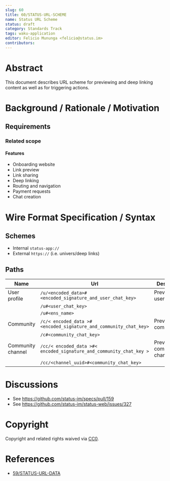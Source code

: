 ```yaml
---
slug: 60
title: 60/STATUS-URL-SCHEME
name: Status URL Scheme
status: draft
category: Standards Track
tags: waku-application
editor: Felicio Mununga <felicio@status.im>
contributors:
---
```


# Abstract

This document describes URL scheme for previewing and deep linking content as well as for triggering actions.

# Background / Rationale / Motivation

## Requirements

### Related scope

#### Features

- Onboarding website
- Link preview
- Link sharing
- Deep linking
- Routing and navigation
- Payment requests
- Chat creation

# Wire Format Specification / Syntax

## Schemes

- Internal `status-app://`
- External `https://` (i.e. univers/deep links)

## Paths

| Name | Url | Description |
| ----- | ---- | ---- |
| User profile | `/u/<encoded_data>#<encoded_signature_and_user_chat_key>` | Preview/Open user profile |
| | `/u#<user_chat_key>` | |
| | `/u#<ens_name>` | |
| Community | `/c/< encoded_data >#<encoded_signature_and_community_chat_key>` | Preview/Open community |
| | `/c#<community_chat_key>` | |
| Community channel | `/cc/< encoded_data >#< encoded_signature_and_community_chat_key >`| Preview/Open community channel |
| | `/cc/<channel_uuid>#<community_chat_key>` | |

<!-- # Security/Privacy Considerations

A standard track RFC in `stable` status MUST feature this section.
A standard track RFC in `raw` or `draft` status SHOULD feature this section.
Informational RFCs (in any state) may feature this section.
If there are none, this section MUST explicitly state that fact.
This section MAY contain additional relevant information, e.g. an explanation as to why there are no security consideration for the respective document. -->

# Discussions

- See <https://github.com/status-im/specs/pull/159>
- See <https://github.com/status-im/status-web/issues/327>

# Copyright

Copyright and related rights waived via [CC0](https://creativecommons.org/publicdomain/zero/1.0/).

# References

- [59/STATUS-URL-DATA](/spec/59/)
